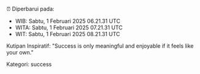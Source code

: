 ⏰ Diperbarui pada:
- WIB: Sabtu, 1 Februari 2025 06.21.31 UTC
- WITA: Sabtu, 1 Februari 2025 07.21.31 UTC
- WIT: Sabtu, 1 Februari 2025 08.21.31 UTC

Kutipan Inspiratif:
"Success is only meaningful and enjoyable if it feels like your own."


Kategori: success


